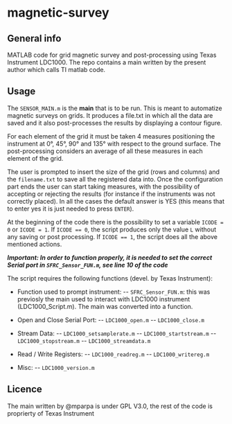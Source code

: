 # magnetic-survey

## General info
MATLAB code for grid magnetic survey and post-processing using Texas Instrument LDC1000. The repo contains a main written by the present author which calls TI matlab code.

## Usage
The `SENSOR_MAIN.m` is the **main** that is to be run. This is meant to automatize magnetic surveys on grids. It produces a file.txt in which all the data are saved and it also post-processes the results by displaying a contour figure.

For each element of the grid it must be taken 4 measures positioning the instrument at 0°, 45°, 90° and 135° with respect to the ground surface. The post-processing considers an average of all these measures in each element of the grid.

The user is prompted to insert the size of the grid (rows and columns) and the `filename.txt` to save all the registered data into. Once the configuration part ends the user can start taking measures, with the possibility of accepting or rejecting the results (for instance if the instruments was not correctly placed). In all the cases the default answer is YES (this means that to enter yes it is just needed to press `ENTER`).

At the beginning of the code there is the possibility to set a variable `ICODE = 0` or `ICODE = 1`. 
If `ICODE == 0`, the script produces only the value `L` without any saving or post processing.
If `ICODE == 1`, the script does all the above mentioned actions.

***Important: In order to function properly, it is needed to set the correct Serial port in `SFRC_Sensor_FUN.m`, see line 10 of the code***

The script requires the following functions (devel. by Texas Instrument):
- Function used to prompt instrument:
    -- `SFRC_Sensor_FUN.m`: this was previosly the main used to interact with LDC1000 instrument (LDC1000_Script.m). The main was converted into a function.
    
- Open and Close Serial Port:
    -- `LDC1000_open.m`
    -- `LDC1000_close.m`
    
- Stream Data:
    -- `LDC1000_setsamplerate.m`
    -- `LDC1000_startstream.m`
    -- `LDC1000_stopstream.m`
    -- `LDC1000_streamdata.m`

- Read / Write Registers:
    -- `LDC1000_readreg.m`
    -- `LDC1000_writereg.m`

- Misc:
    -- `LDC1000_version.m`

## Licence
The main written by @mparpa is under GPL V3.0, the rest of the code is proprierty of Texas Instrument
